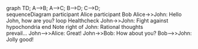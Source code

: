 
<div class="mermaid">
graph TD;
    A-->B;
    A-->C;
    B-->D;
    C-->D;
</div>

<div class="mermaid">    
sequenceDiagram
    participant Alice
    participant Bob
    Alice->>John: Hello John, how are you?
    loop Healthcheck
        John->>John: Fight against hypochondria
    end
    Note right of John: Rational thoughts <br/>prevail...
    John-->>Alice: Great!
    John->>Bob: How about you?
    Bob-->>John: Jolly good!
</div>